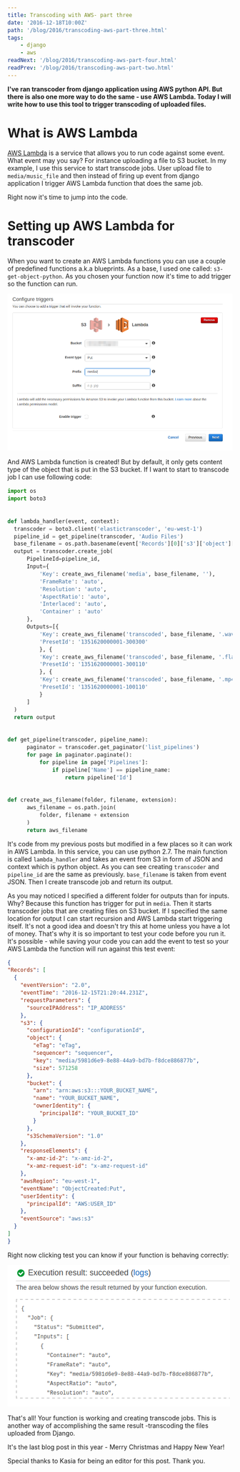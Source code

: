 ```yaml
---
title: Transcoding with AWS- part three
date: '2016-12-18T10:00Z'
path: '/blog/2016/transcoding-aws-part-three.html'
tags:
    - django
    - aws
readNext: '/blog/2016/transcoding-aws-part-four.html'
readPrev: '/blog/2016/transcoding-aws-part-two.html'
---
```


**I've ran transcoder from django application using AWS python API. But
there is also one more way to do the same - use AWS Lambda. Today I will
write how to use this tool to trigger transcoding of uploaded files.**

What is AWS Lambda
==================

[AWS Lambda](http://docs.aws.amazon.com/lambda/latest/dg/welcome.html)
is a service that allows you to run code against some event. What event
may you say? For instance uploading a file to S3 bucket. In my example,
I use this service to start transcode jobs. User upload file to
`media/music_file` and then instead of firing up event from django
application I trigger AWS Lambda function that does the same job.

Right now it's time to jump into the code.

Setting up AWS Lambda for transcoder
====================================

When you want to create an AWS Lambda functions you can use a couple of
predefined functions a.k.a blueprints. As a base, I used one called:
`s3-get-object-python`. As you chosen your function now it's time to add
trigger so the function can run.

![AWS Lambda configuration](./aws_lambda1.png)

And AWS Lambda function is created! But by default, it only gets content
type of the object that is put in the S3 bucket. If I want to start to
transcode job I can use following code:

```python
import os
import boto3


def lambda_handler(event, context):
  transcoder = boto3.client('elastictranscoder', 'eu-west-1')
  pipeline_id = get_pipeline(transcoder, 'Audio Files')
  base_filename = os.path.basename(event['Records'][0]['s3']['object']['key'])
  output = transcoder.create_job(
      PipelineId=pipeline_id,
      Input={
          'Key': create_aws_filename('media', base_filename, ''),
          'FrameRate': 'auto',
          'Resolution': 'auto',
          'AspectRatio': 'auto',
          'Interlaced': 'auto',
          'Container' : 'auto'
      },
      Outputs=[{
          'Key': create_aws_filename('transcoded', base_filename, '.wav'),
          'PresetId': '1351620000001-300300'
          }, {
          'Key': create_aws_filename('transcoded', base_filename, '.flac'),
          'PresetId': '1351620000001-300110'
          }, {
          'Key': create_aws_filename('transcoded', base_filename, '.mp4'),
          'PresetId': '1351620000001-100110'
          }
      ]
  )
  return output


def get_pipeline(transcoder, pipeline_name):
      paginator = transcoder.get_paginator('list_pipelines')
      for page in paginator.paginate():
          for pipeline in page['Pipelines']:
              if pipeline['Name'] == pipeline_name:
                  return pipeline['Id']


def create_aws_filename(folder, filename, extension):
      aws_filename = os.path.join(
          folder, filename + extension
      )
      return aws_filename
```

It's code from my previous posts but modified in a few places so it can
work in AWS Lambda. In this service, you can use python 2.7. The main
function is called `lambda_handler` and takes an event from S3 in form
of JSON and context which is python object. As you can see creating
`transcoder` and `pipeline_id` are the same as previously.
`base_filename` is taken from event JSON. Then I create transcode job
and return its output.

As you may noticed I specified a different folder for outputs than for
inputs. Why? Because this function has trigger for put in `media`. Then
it starts transcoder jobs that are creating files on S3 bucket. If I
specified the same location for output I can start recursion and AWS
Lambda start triggering itself. It's not a good idea and doesn't try
this at home unless you have a lot of money. That's why it is so
important to test your code before you run it. It's possible - while
saving your code you can add the event to test so your AWS Lambda the
function will run against this test event:

```json
{
"Records": [
  {
    "eventVersion": "2.0",
    "eventTime": "2016-12-15T21:20:44.231Z",
    "requestParameters": {
      "sourceIPAddress": "IP_ADDRESS"
    },
    "s3": {
      "configurationId": "configurationId",
      "object": {
        "eTag": "eTag",
        "sequencer": "sequencer",
        "key": "media/5981d6e9-8e88-44a9-bd7b-f8dce886877b",
        "size": 571258
      },
      "bucket": {
        "arn": "arn:aws:s3:::YOUR_BUCKET_NAME",
        "name": "YOUR_BUCKET_NAME",
        "ownerIdentity": {
          "principalId": "YOUR_BUCKET_ID"
        }
      },
      "s3SchemaVersion": "1.0"
    },
    "responseElements": {
      "x-amz-id-2": "x-amz-id-2",
      "x-amz-request-id": "x-amz-request-id"
    },
    "awsRegion": "eu-west-1",
    "eventName": "ObjectCreated:Put",
    "userIdentity": {
      "principalId": "AWS:USER_ID"
    },
    "eventSource": "aws:s3"
  }
]
}
```

Right now clicking test you can know if your function is behaving
correctly:

![AWS Lambda test function result](./aws_lambda2.png)

That's all! Your function is working and creating transcode jobs. This
is another way of accomplishing the same result -transcoding the files
uploaded from Django.

It's the last blog post in this year - Merry Christmas and Happy New
Year!

Special thanks to Kasia for being an editor for this post. Thank you.
